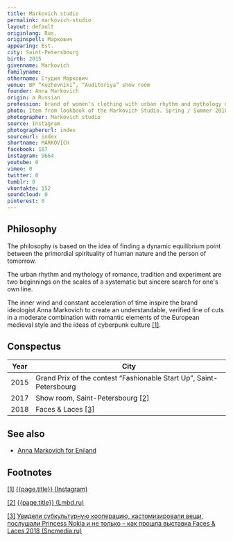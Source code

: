 ```yaml
---
title: Markovich studio
permalink: markovich-studio
layout: default
originlang: Rus.
originspell: Маркович
appearing: Est.
city: Saint-Petersbourg
birth: 2015
givenname: Markovich
familyname:
othername: Студия Маркович
venue: BP “Kozhevniki”, “Аuditoriya” show room
founder: Anna Markovich
origin: a Russian
profession: brand of women's clothing with urban rhythm and mythology of romance, the Grand Prix of the contest “Fashionable Start Up” 2015
photo: Item from lookbook of the Markovich Studio. Spring / Summer 2018
photographer: Markovich studio
source: Instagram
photographerurl: index
sourceurl: index
shortname: MARKOVICH
facebook: 187
instagram: 9664
youtube: 0
vimeo: 0
twitter: 0
tumblr: 0
vkontakte: 152
soundcloud: 0
pinterest: 0
---
```


## Philosophy

The philosophy is based on the idea of ​​finding a dynamic equilibrium point between the primordial spirituality of human nature and the person of tomorrow.

The urban rhythm and mythology of romance, tradition and experiment are two beginnings on the scales of a systematic but sincere search for one's own line.

The inner wind and constant acceleration of time inspire the brand ideologist Anna Markovich to create an understandable, verified line of cuts in a moderate combination with romantic elements of the European medieval style and the ideas of cyberpunk culture <span id="a1">[\[1\]](#f1)</span>.

## Сonspectus

|Year|City|
|-|-|
|2015|Grand Prix of the contest “Fashionable Start Up”, Saint-Petersbourg|
|2017|Show room, Saint-Petersbourg <span id="a2">[\[2\]](#f2)</span>|
|2018|Faces & Laces <span id="a3">[\[3\]](#f3)</span>|

## See also

+ [Anna Markovich for Eniland](anna-markovich-for-eniland)

## Footnotes

[[1]](#a1) <span id="f1"></span> [{{page.title}} (Instagram)](https://www.instagram.com/markovichstudio/)

[[2]](#a2) <span id="f2"></span> [{{page.title}} (Lmbd.ru)](https://lmbd.ru/markovichstudio/)

[[3]](#a3) <span id="f3"></span> [Увидели субкультурную кооперацию, кастомизировали вещи, послушали Princess Nokia и не только – как прошла выставка Faces & Laces 2018 (Sncmedia.ru)](https://www.instagram.com/markovichstudio/)

